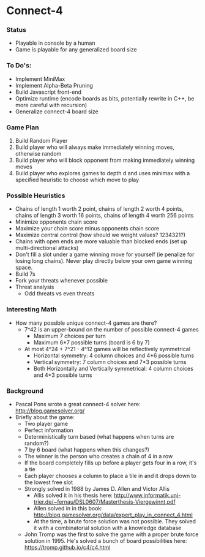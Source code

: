 # Connect-4

### Status
* Playable in console by a human
* Game is playable for any generalized board size

### To Do's:
* Implement MiniMax
* Implement Alpha-Beta Pruning
* Build Javascript front-end
* Optimize runtime (encode boards as bits, potentially rewrite in C++, be more careful with recursion)
* Generalize connect-4 board size

### Game Plan
1. Build Random Player
2. Build player who will always make immediately winning moves, otherwise random
3. Build player who will block opponent from making immediately winning moves
4. Build player who explores games to depth d and uses minimax with a specified heuristic to choose which move to play

### Possible Heuristics
* Chains of length 1 worth 2 point, chains of length 2 worth 4 points, chains of length 3 worth 16 points, chains of length 4 worth 256 points
* Minimize opponents chain score
* Maximize your chain score minus opponents chain score
* Maximize central control (how should we weight values? 1234321?)
* Chains with open ends are more valuable than blocked ends (set up multi-directional attacks)
* Don't fill a slot under a game winning move for yourself (ie penalize for losing long chains). Never play directly below your own game winning space.
* Build 7s
* Fork your threats whenever possible
* Threat analysis
  * Odd threats vs even threats

### Interesting Math
* How many possible unique connect-4 games are there?
  * 7^42 is an upper-bound on the number of possible connect-4 games
    * Maximum 7 choices per turn
    * Maximum 6*7 possible turns (board is 6 by 7)
  * At most 4^24 + 7^21 - 4^12 games will be reflectively symmetrical
    * Horizontal symmetry: 4 column choices and 4*6 possible turns
    * Vertical symmetry: 7 column choices and 7*3 possible turns
    * Both Horizontally and Vertically symmetrical: 4 column choices and 4*3 possible turns

### Background
* Pascal Pons wrote a great connect-4 solver here: http://blog.gamesolver.org/
* Briefly about the game:
  * Two player game
  * Perfect information
  * Deterministically turn based (what happens when turns are random?)
  * 7 by 6 board (what happens when this changes?)
  * The winner is the person who creates a chain of 4 in a row
  * If the board completely fills up before a player gets four in a row, it's a tie
  * Each player chooses a column to place a tile in and it drops down to the lowest free slot
  * Strongly solved in 1988 by James D. Allen and Victor Allis
    * Allis solved it in his thesis here: http://www.informatik.uni-trier.de/~fernau/DSL0607/Masterthesis-Viergewinnt.pdf
    * Allen solved in in this book: http://blog.gamesolver.org/data/expert_play_in_connect_4.html
    * At the time, a brute force solution was not possible. They solved it with a combinatorial solution with a knowledge database
  * John Tromp was the first to solve the game with a proper brute force solution in 1995. He's solved a bunch of board possibilities here: https://tromp.github.io/c4/c4.html
